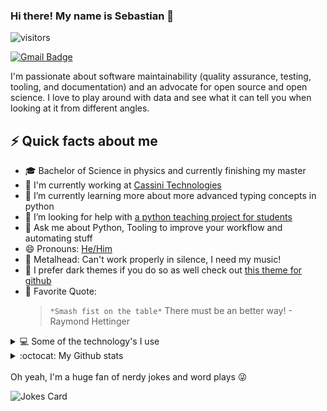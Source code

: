 ### Hi there! My name is Sebastian 👋

![visitors](https://visitor-badge.glitch.me/badge?page_id=s-weigand.s-weigand)

[![Gmail Badge](https://img.shields.io/badge/-s.weigand.phy@gmail.com-c14438?style=flat&logo=Gmail&logoColor=white)](mailto:s.weigand.phy@gmail.com "Connect via Email")

I'm passionate about software maintainability (quality assurance, testing, tooling, and documentation) and an advocate for open source and open science. I love to play around with data and see what it can tell you when looking at it from different angles.

## ⚡ Quick facts about me

- 🎓 Bachelor of Science in physics and currently finishing my master
- 🏢 I'm currently working at [Cassini Technologies](https://cassini-technologies.com/)
- 🌱 I’m currently learning more about more advanced typing concepts in python
- 🤔 I’m looking for help with [a python teaching project for students](https://github.com/students-teach-students/python-tools-for-students)
- 💬 Ask me about Python, Tooling to improve your workflow and automating stuff
- 😄 Pronouns: [He/Him](https://www.mypronouns.org/he-him)
- 🤘 Metalhead: Can't work properly in silence, I need my music!
- 🎱 I prefer dark themes if you do so as well check out [this theme for github](https://github.com/StylishThemes/GitHub-Dark)
- 📖 Favorite Quote:
  > `*Smash fist on the table*` There must be an better way! - Raymond Hettinger

<details>
<summary>💻 Some of the technology's I use</summary>

![Python](https://img.shields.io/badge/python%20-%2314354C.svg?&style=for-the-badge&logo=python&logoColor=white)
![Jupyter](https://img.shields.io/badge/Jupyter%20-%23F37626.svg?&style=for-the-badge&logo=Jupyter&logoColor=white)
![Typescript](https://img.shields.io/badge/typescript%20-%23007ACC.svg?&style=for-the-badge&logo=typescript&logoColor=white)
![GIT](https://img.shields.io/badge/git%20-%23F05033.svg?&style=for-the-badge&logo=git&logoColor=white)
![Github](https://img.shields.io/badge/github%20-%23121011.svg?&style=for-the-badge&logo=github&logoColor=white)
![LaTeX](https://img.shields.io/badge/latex%20-%23008080.svg?&style=for-the-badge&logo=latex&logoColor=white)
![HTML](https://img.shields.io/badge/html5%20-%23E34F26.svg?&style=for-the-badge&logo=html5&logoColor=white)
![CSS](https://img.shields.io/badge/css3%20-%231572B6.svg?&style=for-the-badge&logo=css3&logoColor=white)
![GH-Actions](https://img.shields.io/badge/github%20actions%20-%232671E5.svg?&style=for-the-badge&logo=github%20actions&logoColor=white)
![C++](https://img.shields.io/badge/c++%20-%2300599C.svg?&style=for-the-badge&logo=c%2B%2B&ogoColor=white)

</details>

<details>
<summary> :octocat: My Github stats</summary>

![Github-Metrics](./github-metrics.svg)

</details>

</br>
Oh yeah, I'm a huge fan of nerdy jokes and word plays 😜

![Jokes Card](https://readme-jokes.vercel.app/api)
